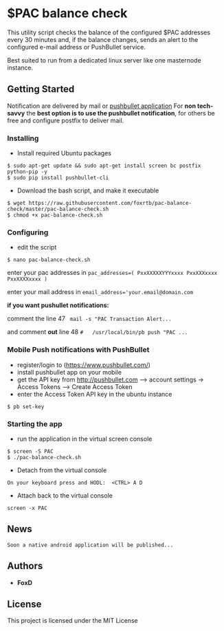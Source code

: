 # $PAC balance check

This utility script checks the balance of the configured $PAC addresses every 30 minutes
and, if the balance changes, sends an alert to the configured e-mail address or PushBullet service.

Best suited to run from a dedicated linux server like one masternode instance.



## Getting Started

Notification are delivered by mail or [pushbullet application](https://www.pushbullet.com/apps)
For **non tech-savvy** the **best option is to use the pushbullet notification**, for others be free and configure postfix to deliver mail.



### Installing

* Install required Ubuntu packages
```
$ sudo apt-get update && sudo apt-get install screen bc postfix python-pip -y
$ sudo pip install pushbullet-cli
```
* Download the bash script, and make it executable
```
$ wget https://raw.githubusercontent.com/foxrtb/pac-balance-check/master/pac-balance-check.sh
$ chmod +x pac-balance-check.sh
```



### Configuring

* edit the script
```
$ nano pac-balance-check.sh
```
enter your pac addresses in ```pac_addresses=( PxxXXXXXYYYxxxx PxxXXXxxxx PxxXXXXxxxx )```

enter your mail address in ```email_address='your.email@domain.com```

**if you want pushullet notifications:**

comment the line 47 ``` mail -s "PAC Transaction Alert...```

and comment **out** line 48 ```#   /usr/local/bin/pb push "PAC ...```




### Mobile Push notifications with PushBullet
* register/login to (https://www.pushbullet.com/)
* install pushbullet app on your mobile
* get the API key from http://pushbullet.com  --> account settings -> Access Tokens --> Create Access Token
* enter the Access Token API key in the ubuntu instance
```
$ pb set-key
```


### Starting the app
* run the application in the virtual screen console
```
$ screen -S PAC
$ ./pac-balance-check.sh
```
* Detach from the virtual console
```
On your keyboard press and HODL:  <CTRL> A D
```
* Attach back to the virtual console
```
screen -x PAC
```




## News

```
Soon a native android application will be published...
```


## Authors

* **FoxD**


## License

This project is licensed under the MIT License 
